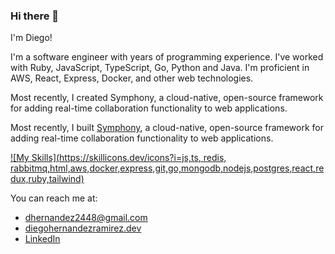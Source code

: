 ### Hi there 👋
I'm Diego!

I'm a software engineer with years of programming experience. I've worked with Ruby, JavaScript, TypeScript, Go, Python and Java.
I'm proficient in AWS, React, Express, Docker, and other web technologies. 

Most recently, I created Symphony, a cloud-native, open-source framework for adding real-time collaboration functionality to web applications.

Most recently, I built [Symphony](https://symphony-framework.github.io), a cloud-native, open-source framework for adding real-time collaboration functionality to web applications.

[![My Skills](https://skillicons.dev/icons?i=js,ts, redis, rabbitmq,html,aws,docker,express,git,go,mongodb,nodejs,postgres,react,redux,ruby,tailwind)](https://symphony-framework.github.io)

You can reach me at:
* [dhernandez2448@gmail.com](mailto:dhernandez2448@gmail.com)
* [diegohernandezramirez.dev](https://diegohernandezramirez.dev)
* [LinkedIn](https://www.linkedin.com/in/diego-hernandez-ramirez-023a00273/)

<!--
**DiegoHRamirez/DiegoHRamirez** is a ✨ _special_ ✨ repository because its `README.md` (this file) appears on your GitHub profile.
-->
